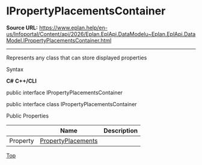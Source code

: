 # IPropertyPlacementsContainer

**Source URL:** https://www.eplan.help/en-us/Infoportal/Content/api/2026/Eplan.EplApi.DataModelu~Eplan.EplApi.DataModel.IPropertyPlacementsContainer.html

---

Represents any class that can store displayed properties

Syntax

**C#**
**C++/CLI**


public interface IPropertyPlacementsContainer

public interface class IPropertyPlacementsContainer

Public Properties

|  | Name | Description |
| --- | --- | --- |
| Property | [PropertyPlacements](Eplan.EplApi.DataModelu~Eplan.EplApi.DataModel.IPropertyPlacementsContainer~PropertyPlacements.html) |  |

[Top](#top)
